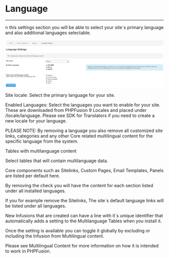 # Language

---

n this settings section you will be able to select your site´s primary language and also additional languages selectable.

![Settings](../../assets/settings_admin/language.png)

Site locale: Select the primary language for your site.

Enabled Languages: Select the languages you want to enable for your site. These are downloaded from PHPFusion 9 Locales and placed under /locale/language. Please see SDK for Translators if you need to create a new locale for your language.

PLEASE NOTE: By removing a language you also remove all customized site links, categories and any other Core related multilingual content for the specific language from the system.

Tables with multilanguage content

Select tables that will contain multilanguage data.

Core components such as Sitelinks, Custom Pages, Email Templates, Panels are listed per default here.

By removing the check you will have the content for each section listed under all installed languages.

If you for example remove the Sitelinks, The site´s default language links will be listed under all languages.

New Infusions that are created can have a line with it´s unique identifier that automatically adds a setting to the Multilanguage Tables when you install it.

Once the setting is available you can toggle it globally by excluding or including the Infusion from Multilingual content.

Please see Multilingual Content for more information on how it is intended to work in PHPFusion.
